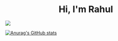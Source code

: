 <h1 align = "center"> Hi, I'm Rahul</h1> 

![](https://komarev.com/ghpvc/?username=rahulp3&style=plastic&color=blueviolet)

  [![Anurag's GitHub stats](https://github-readme-stats.vercel.app/api?username=rahulp3)](https://github.com/anuraghazra/github-readme-stats)    
